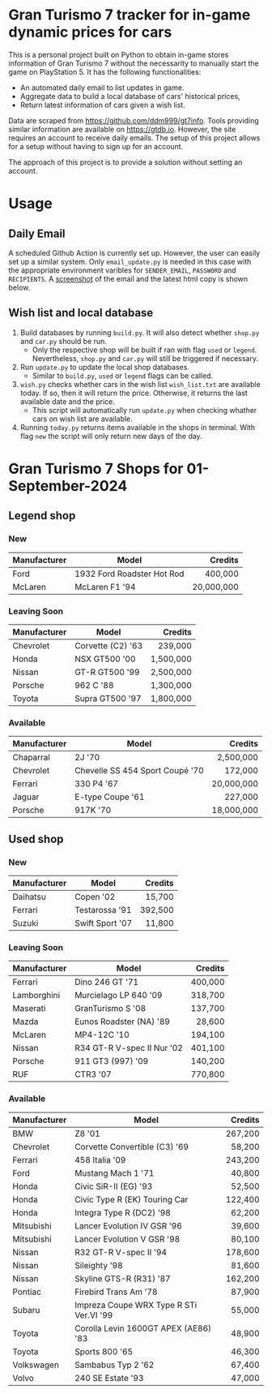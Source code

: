 # Gran Turismo 7 tracker for in-game dynamic prices for cars

This is a personal project built on Python to obtain in-game stores information of Gran Turismo 7 without the necessarity to manually start the game on PlayStation 5. It has the following functionalities:

- An automated daily email to list updates in game.
- Aggregate data to build a local database of cars' historical prices,
- Return latest information of cars given a wish list.

Data are scraped from https://github.com/ddm999/gt7info. Tools providing similar information are available on https://gtdb.io. However, the site requires an account to receive daily emails. The setup of this project allows for a setup without having to sign up for an account.

The approach of this project is to provide a solution without setting an account.

# Usage

## Daily Email

A scheduled Github Action is currently set up. However, the user can easily set up a similar system. Only `email_update.py` is needed in this case with the appropriate environment varibles for `SENDER_EMAIL`, `PASSWORD` and `RECIPIENTS`. A [screenshot](https://raw.githubusercontent.com/marcohoucheng/Gran-Turismo-7-Price-Tracker/main/data/email_screenshot.png) of the email and the latest html copy is shown below.

## Wish list and local database

1. Build databases by running `build.py`. It will also detect whether `shop.py` and `car.py` should be run.
    - Only the respective shop will be built if ran with flag `used` or `legend`. Nevertheless, `shop.py` and `car.py` will still be triggered if necessary.
2. Run `update.py` to update the local shop databases.
    - Similar to `build.py`, `used` or `legend` flags can be called.
3. `wish.py` checks whether cars in the wish list `wish_list.txt` are available today. If so, then it will return the price. Otherwise, it returns the last available date and the price.
    - This script will automatically run `update.py` when checking whather cars on wish list are available.
4. Running `today.py` returns items available in the shops in terminal. With flag `new` the script will only return new days of the day.


# Gran Turismo 7 Shops for 01-September-2024



## Legend shop

### New
 | Manufacturer | Model | Credits |
 | --- | --- | --: |
|Ford|1932 Ford Roadster Hot Rod|400,000|
|McLaren|McLaren F1 '94|20,000,000|

### Leaving Soon
 | Manufacturer | Model | Credits |
 | --- | --- | --: |
|Chevrolet|Corvette (C2) '63|239,000|
|Honda|NSX GT500 '00|1,500,000|
|Nissan|GT-R GT500 '99|2,500,000|
|Porsche|962 C '88|1,300,000|
|Toyota|Supra GT500 '97|1,800,000|

### Available
 | Manufacturer | Model | Credits |
 | --- | --- | --: |
|Chaparral|2J '70|2,500,000|
|Chevrolet|Chevelle SS 454 Sport Coupé '70|172,000|
|Ferrari|330 P4 '67|20,000,000|
|Jaguar|E-type Coupe '61|227,000|
|Porsche|917K '70|18,000,000|


## Used shop

### New
 | Manufacturer | Model | Credits |
 | --- | --- | --: |
|Daihatsu|Copen '02|15,700|
|Ferrari|Testarossa '91|392,500|
|Suzuki|Swift Sport '07|11,800|

### Leaving Soon
 | Manufacturer | Model | Credits |
 | --- | --- | --: |
|Ferrari|Dino 246 GT '71|400,000|
|Lamborghini|Murcielago LP 640 '09|318,700|
|Maserati|GranTurismo S '08|137,700|
|Mazda|Eunos Roadster (NA) '89|28,600|
|McLaren|MP4-12C '10|194,100|
|Nissan|R34 GT-R V-spec II Nur '02|401,100|
|Porsche|911 GT3 (997) '09|140,200|
|RUF|CTR3 '07|770,800|

### Available
 | Manufacturer | Model | Credits |
 | --- | --- | --: |
|BMW|Z8 '01|267,200|
|Chevrolet|Corvette Convertible (C3) '69|58,200|
|Ferrari|458 Italia '09|243,200|
|Ford|Mustang Mach 1 '71|40,800|
|Honda|Civic SiR-II (EG) '93|52,500|
|Honda|Civic Type R (EK) Touring Car|122,400|
|Honda|Integra Type R (DC2) '98|62,200|
|Mitsubishi|Lancer Evolution IV GSR '96|39,600|
|Mitsubishi|Lancer Evolution V GSR '98|80,100|
|Nissan|R32 GT-R V-spec II '94|178,600|
|Nissan|Sileighty '98|81,600|
|Nissan|Skyline GTS-R (R31) '87|162,200|
|Pontiac|Firebird Trans Am '78|87,900|
|Subaru|Impreza Coupe WRX Type R STi Ver.VI '99|55,000|
|Toyota|Corolla Levin 1600GT APEX (AE86) '83|48,900|
|Toyota|Sports 800 '65|46,300|
|Volkswagen|Sambabus Typ 2 '62|67,400|
|Volvo|240 SE Estate '93|47,000|
